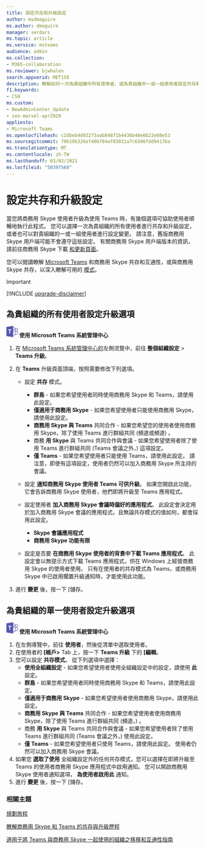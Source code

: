 ```yaml
---
title: 設定共存和升級設定
author: msdmaguire
ms.author: dmaguire
manager: serdars
ms.topic: article
ms.service: msteams
audience: admin
ms.collection:
- M365-collaboration
ms.reviewer: bjwhalen
search.appverid: MET150
description: 瞭解如何一次為貴組織中所有使用者，或為貴組織中一或一組使用者設定共存和升級設定。
f1.keywords:
- CSH
ms.custom:
- NewAdminCenter_Update
- seo-marvel-apr2020
appliesto:
- Microsoft Teams
ms.openlocfilehash: c2dbeb4d93273aab848f1b4436b46e6b22e08e53
ms.sourcegitcommit: 79b19b326ef40bf04af03021a7c6506fdd9417ba
ms.translationtype: MT
ms.contentlocale: zh-TW
ms.lasthandoff: 03/02/2021
ms.locfileid: "50397568"
---
```

# <a name="set-your-coexistence-and-upgrade-settings"></a>設定共存和升級設定


當您將商務用 Skype 使用者升級為使用 Teams 時，有幾個選項可協助使用者順暢地執行此程式。 您可以選擇一次為貴組織的所有使用者進行共存和升級設定，或者也可以對貴組織的一或一組使用者進行設定變更。 請注意，舊版商務用 Skype 用戶端可能不會遵守這些設定。 有關商務用 Skype 用戶端版本的資訊，請前往商務用 Skype 下載 [和更新頁面](https://docs.microsoft.com/skypeforbusiness/software-updates)。 

您可以閱讀瞭解 [Microsoft Teams](teams-and-skypeforbusiness-coexistence-and-interoperability.md) 和商務用 Skype 共存和互通性，或與商務用 Skype 共存，以深入瞭解可用的 [模式](coexistence-chat-calls-presence.md)。  

> [!IMPORTANT]
> [!INCLUDE [upgrade-disclaimer](includes/upgrade-disclaimer.md)]


## <a name="set-upgrade-options-for-all-users-in-your-organization"></a>為貴組織的所有使用者設定升級選項

![Microsoft Teams 標誌圖示](media/teams-logo-30x30.png) **使用 Microsoft Teams 系統管理中心**

1. 在 [Microsoft Teams 系統管理中心的](https://admin.teams.microsoft.com/)左側流覽中，前往 **整個組織設定**  >  **Teams 升級**。 

2. 在 **Teams** 升級頁面頂端，按照需要修改下列選項。
    - 設定 **共存** 模式。
        - **群島** - 如果您希望使用者同時使用商務用 Skype 和 Teams，請使用此設定。
        - **僅適用于商務用 Skype** - 如果您希望使用者只能使用商務用 Skype，請使用此設定。
        - **商務用 Skype 與 Teams** 共同合作 - 如果您希望您的使用者使用商務用 Skype，除了使用 Teams 進行群組共同 (頻道或頻道) 。
        - 商務 **用 Skype** 與 Teams 共同合作與會議 - 如果您希望使用者除了使用 Teams 進行群組共同 (Teams 會議之外，) 這項設定。
        - **僅 Teams** - 如果您希望使用者只能使用 Teams，請使用此設定。 請注意，即使有這項設定，使用者仍然可以加入商務用 Skype 所主持的會議。
        
    - 設定 **通知商務用 Skype 使用者 Teams 可供升級**。 如果您開啟此功能，它會告訴商務用 Skype 使用者，他們即將升級至 Teams 應用程式。
    - 設定使用者 **加入商務用 Skype 會議時偏好的應用程式**。 此設定會決定用於加入商務用 Skype 會議的應用程式，且無論共存模式的值如何，都會採用此設定。
      - **Skype 會議應用程式**
      - **商務用 Skype 功能有限**
    - 設定是否要 **在商務用 Skype 使用者的背景中下載 Teams 應用程式**。  此設定會以無提示方式下載 Teams 應用程式，供在 Windows 上經營商務用 Skype 的使用者使用。 只有在使用者的共存模式為 Teams，或商務用 Skype 中已啟用擱置升級通知時，才能使用此功能。
3. 進行 **變更** 後，按一下 [儲存。

## <a name="set-upgrade-options-for-a-single-user-in-your-organization"></a>為貴組織的單一使用者設定升級選項

![Microsoft Teams 標誌圖示](media/teams-logo-30x30.png) **使用 Microsoft Teams 系統管理中心**

1. 在左側導覽中，前往 **使用者**，然後從清單中選取使用者。 
2. 在使用者的 **[帳戶>** Tab 上，按一下 **Teams 升級** 下的 **[編輯**。
3. 您可以設定 **共存模式**。 從下列選項中選擇：
     - **使用全組織設定** - 如果您希望使用者使用全組織設定中的設定，請使用 **此** 設定。 
     - **群島** - 如果您希望使用者同時使用商務用 Skype 和 Teams，請使用此設定。 
     - **僅適用于商務用 Skype** - 如果您希望使用者使用商務用 Skype，請使用此設定。
     - **商務用 Skype 與 Teams** 共同合作 - 如果您希望使用者使用商務用 Skype，除了使用 Teams 進行群組共同 (頻道，) 。
      - 商務 **用 Skype** 與 Teams 共同合作與會議 - 如果您希望使用者除了使用 Teams 進行群組共同 (Teams 會議之外，) 使用此設定。
     - **僅 Teams** - 如果您希望使用者只使用 Teams，請使用此設定。 使用者仍然可以加入商務用 Skype 會議。
4. 如果您 **選取了使用** 全組織設定外的任何共存模式，您可以選擇在即將升級至 Teams 的使用者商務用 Skype 應用程式中啟用通知。 您可以開啟商務用 Skype 使用者通知選項， **為使用者啟用此** 通知。
5. 進行 **變更** 後，按一下 [儲存。

### <a name="related-topics"></a>相關主題
[規劃旅程](upgrade-plan-journey.md)

[瞭解商務用 Skype 和 Teams 的共存與升級歷程](upgrade-and-coexistence-of-skypeforbusiness-and-teams.md)

[適用于將 Teams 與商務用 Skype 一起使用的組織之移移和互通性指南](migration-interop-guidance-for-teams-with-skype.md)
